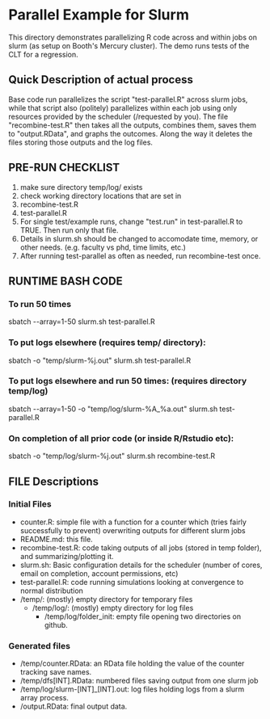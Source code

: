 # Parallel Example for Slurm

This directory demonstrates parallelizing R code across and within jobs on slurm (as setup on Booth's Mercury cluster). The demo runs tests of the CLT for a regression. 

## Quick Description of actual process
Base code run parallelizes the script "test-parallel.R" across slurm jobs, while that script also (politely) parallelizes within each job using only resources provided by the scheduler (/requested by you).
The file "recombine-test.R" then takes all the outputs, combines them, saves them to "output.RData", and graphs the outcomes. Along the way it deletes the files storing those outputs and the log files. 


## PRE-RUN CHECKLIST
1. make sure directory temp/log/ exists
2. check working directory locations that are set in
  1. recombine-test.R
  2. test-parallel.R
3. For single test/example runs, change "test.run" in test-parallel.R to TRUE. Then run only that file.
4. Details in slurm.sh should be changed to accomodate time, memory, or other needs. (e.g. faculty vs phd, time limits, etc.)
5. After running test-parallel as often as needed, run recombine-test once. 

## RUNTIME BASH CODE
### To run 50 times
sbatch --array=1-50 slurm.sh test-parallel.R

### To put logs elsewhere (requires temp/ directory):
sbatch -o "temp/slurm-%j.out" slurm.sh test-parallel.R

### To put logs elsewhere and run 50 times: (requires directory temp/log)
sbatch --array=1-50 -o "temp/log/slurm-%A_%a.out" slurm.sh test-parallel.R

### On completion of all prior code (or inside R/Rstudio etc):
sbatch -o "temp/log/slurm-%j.out" slurm.sh recombine-test.R


## FILE Descriptions
### Initial Files
- counter.R: simple file with a function for a counter which (tries fairly successfully to prevent) overwriting outputs for different slurm jobs
- README.md: this file.
- recombine-test.R: code taking outputs of all jobs (stored in temp folder), and summarizing/plotting it.
- slurm.sh: Basic configuration details for the scheduler (number of cores, email on completion, account permissions, etc)
- test-parallel.R: code running simulations looking at convergence to normal distribution
- /temp/: (mostly) empty directory for temporary files
  - /temp/log/: (mostly) empty directory for log files
      - /temp/log/folder_init: empty file opening two directories on github.

### Generated files
- /temp/counter.RData: an RData file holding the value of the counter tracking save names.
- /temp/dfs[INT].RData: numbered files saving output from one slurm job
- /temp/log/slurm-[INT]_[INT].out: log files holding logs from a slurm array process.
- /output.RData: final output data.


